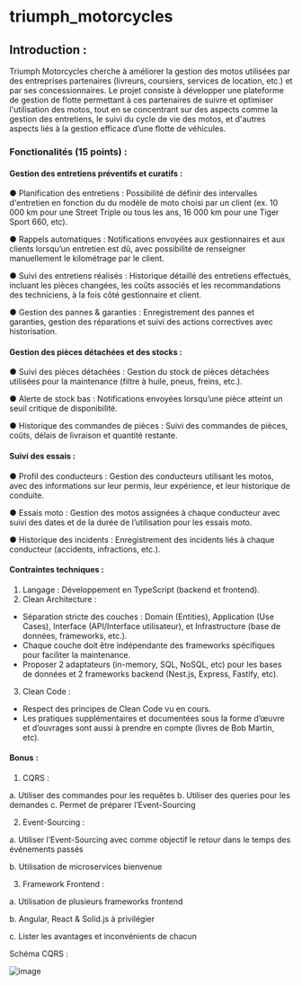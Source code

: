 # triumph_motorcycles


## Introduction :

Triumph Motorcycles cherche à améliorer la gestion des motos utilisées par des entreprises partenaires (livreurs, coursiers, services de location, etc.) et par ses concessionnaires. Le projet consiste à développer une plateforme de gestion de flotte permettant à ces partenaires de suivre et optimiser l'utilisation des motos, tout en se concentrant sur des aspects comme la gestion des entretiens, le suivi du cycle de vie des motos, et d'autres aspects liés à la gestion efficace d’une flotte de véhicules.

### Fonctionalités (15 points) : 

#### Gestion des entretiens préventifs et curatifs :
● Planification des entretiens : Possibilité de définir des intervalles d'entretien en fonction du du modèle de moto choisi par un client (ex. 10 000 km pour une Street Triple ou tous les ans, 16 000 km pour une Tiger Sport 660, etc).

● Rappels automatiques : Notifications envoyées aux gestionnaires et aux clients lorsqu’un entretien est dû, avec possibilité de renseigner manuellement le kilométrage par le client.

● Suivi des entretiens réalisés : Historique détaillé des entretiens effectués, incluant les pièces changées, les coûts associés et les recommandations des techniciens, à la fois côté gestionnaire et client.

● Gestion des pannes & garanties : Enregistrement des pannes et garanties, gestion des réparations et suivi des actions correctives avec historisation.

#### Gestion des pièces détachées et des stocks :
● Suivi des pièces détachées : Gestion du stock de pièces détachées utilisées pour la maintenance (filtre à huile, pneus, freins, etc.).

● Alerte de stock bas : Notifications envoyées lorsqu’une pièce atteint un seuil critique de disponibilité.

● Historique des commandes de pièces : Suivi des commandes de pièces, coûts, délais de livraison et quantité restante.

#### Suivi des essais :

● Profil des conducteurs : Gestion des conducteurs utilisant les motos, avec des informations sur leur permis, leur expérience, et leur historique de conduite.

● Essais moto : Gestion des motos assignées à chaque conducteur avec suivi des dates et de la durée de l’utilisation pour les essais moto.

● Historique des incidents : Enregistrement des incidents liés à chaque conducteur (accidents, infractions, etc.).

#### Contraintes techniques :
1. Langage : Développement en TypeScript (backend et frontend).
2. Clean Architecture :
- Séparation stricte des couches : Domain (Entities), Application (Use Cases), Interface (API/Interface utilisateur), et Infrastructure (base de données, frameworks, etc.).
- Chaque couche doit être indépendante des frameworks spécifiques pour faciliter la maintenance.
- Proposer 2 adaptateurs (in-memory, SQL, NoSQL, etc) pour les bases de données et 2 frameworks backend (Nest.js, Express, Fastify, etc).
3. Clean Code :
- Respect des principes de Clean Code vu en cours.
- Les pratiques supplémentaires et documentées sous la forme d’œuvre et d’ouvrages sont aussi à prendre en compte (livres de Bob Martin, etc).

#### Bonus :
1. CQRS :

  a. Utiliser des commandes pour les requêtes b. Utiliser des queries pour les demandes c. Permet de préparer l’Event-Sourcing

2. Event-Sourcing :
   
  a. Utiliser l’Event-Sourcing avec comme objectif le retour dans le temps des événements passés

  b. Utilisation de microservices bienvenue

3. Framework Frontend :
   
  a. Utilisation de plusieurs frameworks frontend

  b. Angular, React & Solid.js à privilégier
  
  c. Lister les avantages et inconvénients de chacun


Schéma CQRS :

  ![image](https://github.com/user-attachments/assets/0d458bd7-4c87-491f-8138-6f518cbc00b6)

